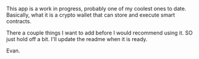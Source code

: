 
This app is a work in progress, probably one of my coolest ones to date. 
Basically, what it is a crypto wallet that can store and execute smart contracts.

There a couple things I want to add before I would recommend using it. SO just hold off a bit.
I'll update the readme when it is ready. 


Evan.
